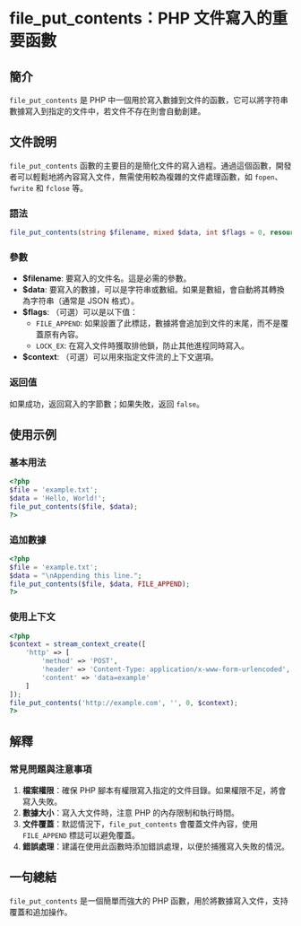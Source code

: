 <!--
Meta Description: # file_put_contents：PHP 文件寫入的重要函數 ## 簡介 `file_put_contents` 是 PHP 中一個用於寫入數據到文件的函數，它可以將字符串數據寫入到指定的文件中，若文件不存在則會自動創建。 ## 文件說明 `file_put_contents` 函數的主要目的...
Meta Keywords: php, file_put_contents, data, context, file
-->

# file_put_contents：PHP 文件寫入的重要函數

## 簡介
`file_put_contents` 是 PHP 中一個用於寫入數據到文件的函數，它可以將字符串數據寫入到指定的文件中，若文件不存在則會自動創建。

## 文件說明
`file_put_contents` 函數的主要目的是簡化文件的寫入過程。通過這個函數，開發者可以輕鬆地將內容寫入文件，無需使用較為複雜的文件處理函數，如 `fopen`、`fwrite` 和 `fclose` 等。

### 語法
```php
file_put_contents(string $filename, mixed $data, int $flags = 0, resource $context = null): int|false
```

### 參數
- **$filename**: 要寫入的文件名。這是必需的參數。
- **$data**: 要寫入的數據，可以是字符串或數組。如果是數組，會自動將其轉換為字符串（通常是 JSON 格式）。
- **$flags**: （可選）可以是以下值：
  - `FILE_APPEND`: 如果設置了此標誌，數據將會追加到文件的末尾，而不是覆蓋原有內容。
  - `LOCK_EX`: 在寫入文件時獲取排他鎖，防止其他進程同時寫入。
- **$context**: （可選）可以用來指定文件流的上下文選項。

### 返回值
如果成功，返回寫入的字節數；如果失敗，返回 `false`。

## 使用示例
### 基本用法
```php
<?php
$file = 'example.txt';
$data = 'Hello, World!';
file_put_contents($file, $data);
?>
```

### 追加數據
```php
<?php
$file = 'example.txt';
$data = "\nAppending this line.";
file_put_contents($file, $data, FILE_APPEND);
?>
```

### 使用上下文
```php
<?php
$context = stream_context_create([
    'http' => [
        'method' => 'POST',
        'header' => 'Content-Type: application/x-www-form-urlencoded',
        'content' => 'data=example'
    ]
]);
file_put_contents('http://example.com', '', 0, $context);
?>
```

## 解釋
### 常見問題與注意事項
1. **檔案權限**：確保 PHP 腳本有權限寫入指定的文件目錄。如果權限不足，將會寫入失敗。
2. **數據大小**：寫入大文件時，注意 PHP 的內存限制和執行時間。
3. **文件覆蓋**：默認情況下，`file_put_contents` 會覆蓋文件內容，使用 `FILE_APPEND` 標誌可以避免覆蓋。
4. **錯誤處理**：建議在使用此函數時添加錯誤處理，以便於捕獲寫入失敗的情況。

## 一句總結
`file_put_contents` 是一個簡單而強大的 PHP 函數，用於將數據寫入文件，支持覆蓋和追加操作。